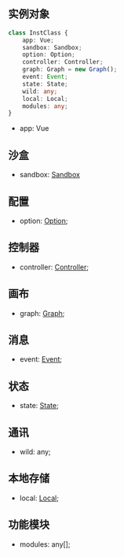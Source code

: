 实例对象
---

```ts
class InstClass {
    app: Vue;
    sandbox: Sandbox;
    option: Option;
    controller: Controller;
    graph: Graph = new Graph();
    event: Event;
    state: State;
    wild: any;
    local: Local;
    modules: any;
}
```


- app: Vue


沙盒
---

- sandbox: [Sandbox](/class/sandbox)



配置
---

- option: [Option](/class/option);



控制器
---

- controller: [Controller](doc_class_controller);



画布
---

- graph: [Graph](/class/graph);



消息
---

- event: [Event](/class/event);



状态
---

- state: [State](/class/state);



通讯
---

- wild: any;
      
      
   
本地存储
---
    
- local: [Local](/class/local);
      
      
      
功能模块
---     
 
- modules: any[];
